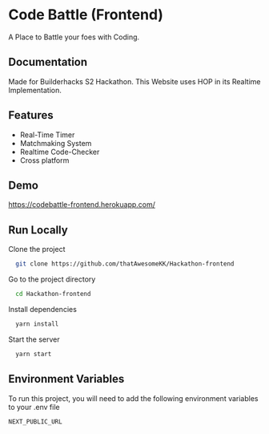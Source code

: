 
# Code Battle (Frontend)

A Place to Battle your foes with Coding.


## Documentation
Made for Builderhacks S2 Hackathon.
This Website uses HOP in its Realtime Implementation.


## Features

- Real-Time Timer
- Matchmaking System
- Realtime Code-Checker
- Cross platform


## Demo

https://codebattle-frontend.herokuapp.com/


## Run Locally

Clone the project

```bash
  git clone https://github.com/thatAwesomeKK/Hackathon-frontend
```

Go to the project directory

```bash
  cd Hackathon-frontend
```

Install dependencies

```bash
  yarn install
```

Start the server

```bash
  yarn start
```


## Environment Variables

To run this project, you will need to add the following environment variables to your .env file

`NEXT_PUBLIC_URL`

